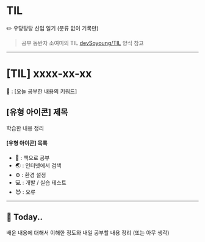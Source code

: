 # TIL
✏️ 우당탕탕 신입 일기 (분류 없이 기록만)

> 공부 동반자 소여미의 TIL [devSoyoung/TIL](https://github.com/devOTTO/TIL.git) 양식 참고

***
# [TIL] xxxx-xx-xx
🔑 : [오늘 공부한 내용의 키워드]

## [유형 아이콘] 제목
학습한 내용 정리

#### [유형 아이콘] 목록
* 📔 : 책으로 공부
* 🌏 : 인터넷에서 검색
* ⚙️ : 환경 설정
* 💻 : 개발 / 실습 테스트
* 😈 : 오류

***
## 👻 Today..
배운 내용에 대해서 이해한 정도와 내일 공부할 내용 정리 (또는 아무 생각)

